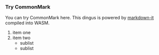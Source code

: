 ### Try CommonMark

You can try CommonMark here. This dingus is powered by
[markdown-it](https://github.com/markdown-it-rust/markdown-it) compiled into WASM.

1. item one
2. item two
   - sublist
   - sublist

